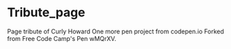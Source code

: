 # Tribute_page
Page tribute of Curly Howard
One more pen project from codepen.io 
Forked from Free Code Camp's Pen wMQrXV.
